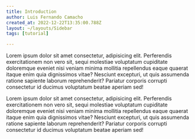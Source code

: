 ```yaml
---
title: Introduction
author: Luis Fernando Camacho
created_at: 2022-12-22T13:35:00.788Z
layout: ~/layouts/Sidebar
tags: [tutorial]

---
```

Lorem ipsum dolor sit amet consectetur, adipisicing elit. Perferendis exercitationem non vero sit, sequi molestiae voluptatum cupiditate doloremque eveniet nisi veniam minima mollitia repellendus eaque quaerat itaque enim quia dignissimos vitae? Nesciunt excepturi, ut quis assumenda ratione sapiente laborum reprehenderit? Pariatur corporis corrupti consectetur id ducimus voluptatum beatae aperiam sed!

<slot name="ad" />

Lorem ipsum dolor sit amet consectetur, adipisicing elit. Perferendis exercitationem non vero sit, sequi molestiae voluptatum cupiditate doloremque eveniet nisi veniam minima mollitia repellendus eaque quaerat itaque enim quia dignissimos vitae? Nesciunt excepturi, ut quis assumenda ratione sapiente laborum reprehenderit? Pariatur corporis corrupti consectetur id ducimus voluptatum beatae aperiam sed!

